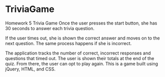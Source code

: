# TriviaGame
Homework 5 Trivia Game
Once the user presses the start button, she has 30 seconds to answer each trivia question.

If the user times out, she is shown the correct answer and moves on to the next question. The same process happens if she is incorrect. 

The application tracks the number of correct, incorrect responses and questions that timed out. The user is shown their totals at the end of the quiz. From there, the user can opt to play again.
This is a game built using jQuery, HTML, and CSS. 
